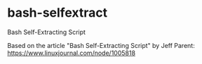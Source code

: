 # bash-selfextract

Bash Self-Extracting Script

Based on the article "Bash Self-Extracting Script" by Jeff Parent: <https://www.linuxjournal.com/node/1005818>

<!-- EOF -->
